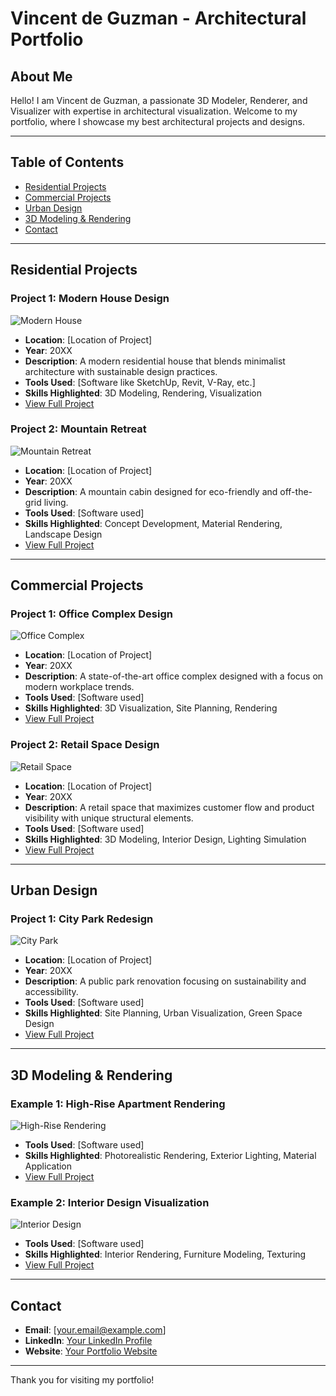 # **Vincent de Guzman** - Architectural Portfolio

## About Me
Hello! I am Vincent de Guzman, a passionate 3D Modeler, Renderer, and Visualizer with expertise in architectural visualization. Welcome to my portfolio, where I showcase my best architectural projects and designs.

---

## Table of Contents
- [Residential Projects](#residential-projects)
- [Commercial Projects](#commercial-projects)
- [Urban Design](#urban-design)
- [3D Modeling & Rendering](#3d-modeling--rendering)
- [Contact](#contact)

---

## Residential Projects

### Project 1: Modern House Design
![Modern House](path-to-image)
- **Location**: [Location of Project]
- **Year**: 20XX
- **Description**: A modern residential house that blends minimalist architecture with sustainable design practices.
- **Tools Used**: [Software like SketchUp, Revit, V-Ray, etc.]
- **Skills Highlighted**: 3D Modeling, Rendering, Visualization
- [View Full Project](link-to-detailed-page)

### Project 2: Mountain Retreat
![Mountain Retreat](path-to-image)
- **Location**: [Location of Project]
- **Year**: 20XX
- **Description**: A mountain cabin designed for eco-friendly and off-the-grid living. 
- **Tools Used**: [Software used]
- **Skills Highlighted**: Concept Development, Material Rendering, Landscape Design
- [View Full Project](link-to-detailed-page)

---

## Commercial Projects

### Project 1: Office Complex Design
![Office Complex](path-to-image)
- **Location**: [Location of Project]
- **Year**: 20XX
- **Description**: A state-of-the-art office complex designed with a focus on modern workplace trends.
- **Tools Used**: [Software used]
- **Skills Highlighted**: 3D Visualization, Site Planning, Rendering
- [View Full Project](link-to-detailed-page)

### Project 2: Retail Space Design
![Retail Space](path-to-image)
- **Location**: [Location of Project]
- **Year**: 20XX
- **Description**: A retail space that maximizes customer flow and product visibility with unique structural elements.
- **Tools Used**: [Software used]
- **Skills Highlighted**: 3D Modeling, Interior Design, Lighting Simulation
- [View Full Project](link-to-detailed-page)

---

## Urban Design

### Project 1: City Park Redesign
![City Park](path-to-image)
- **Location**: [Location of Project]
- **Year**: 20XX
- **Description**: A public park renovation focusing on sustainability and accessibility.
- **Tools Used**: [Software used]
- **Skills Highlighted**: Site Planning, Urban Visualization, Green Space Design
- [View Full Project](link-to-detailed-page)

---

## 3D Modeling & Rendering

### Example 1: High-Rise Apartment Rendering
![High-Rise Rendering](path-to-image)
- **Tools Used**: [Software used]
- **Skills Highlighted**: Photorealistic Rendering, Exterior Lighting, Material Application
- [View Full Project](link-to-detailed-page)

### Example 2: Interior Design Visualization
![Interior Design](path-to-image)
- **Tools Used**: [Software used]
- **Skills Highlighted**: Interior Rendering, Furniture Modeling, Texturing
- [View Full Project](link-to-detailed-page)

---

## Contact

- **Email**: [your.email@example.com]
- **LinkedIn**: [Your LinkedIn Profile](https://www.linkedin.com/in/your-profile)
- **Website**: [Your Portfolio Website](https://your-website.com)

---

Thank you for visiting my portfolio!
